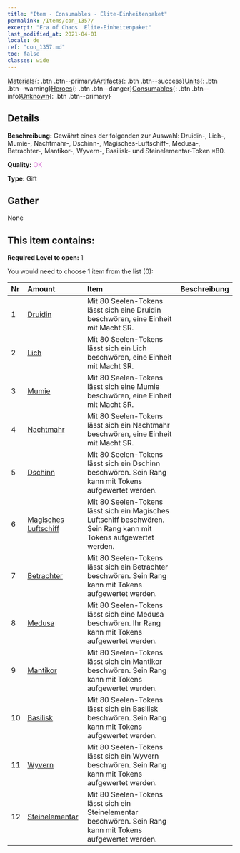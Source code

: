 ```yaml
---
title: "Item - Consumables - Elite-Einheitenpaket"
permalink: /Items/con_1357/
excerpt: "Era of Chaos  Elite-Einheitenpaket"
last_modified_at: 2021-04-01
locale: de
ref: "con_1357.md"
toc: false
classes: wide
---
```

 [Materials](/de/Items/){: .btn .btn--primary}[Artifacts](/de/Items/Artifacts/){: .btn .btn--success}[Units](/de/Items/Units/){: .btn .btn--warning}[Heroes](/de/Items/Heroes/){: .btn .btn--danger}[Consumables](/de/Items/Consumables/){: .btn .btn--info}[Unknown](/de/Items/Unknown/){: .btn .btn--primary}

## Details
 **Beschreibung:** Gewährt eines der folgenden zur Auswahl: Druidin-, Lich-, Mumie-, Nachtmahr-, Dschinn-, Magisches-Luftschiff-, Medusa-, Betrachter-, Mantikor-, Wyvern-, Basilisk- und Steinelementar-Token ×80.

 **Quality:** <span style="color: #DA70D6">OK</span>

 **Type:** Gift

## Gather

  None

## This item contains:

 **Required Level to open:** 1

 You would need to choose 1 item from the list (0):

  | Nr | Amount |     Item    | Beschreibung |
  |:---|:-------|:------------|:-----------:|
  | 1 | [Druidin](/de/Items/unt_206/) | Mit 80 Seelen-Tokens lässt sich eine Druidin beschwören, eine Einheit mit Macht SR. | 
  | 2 | [Lich](/de/Items/unt_212/) | Mit 80 Seelen-Tokens lässt sich ein Lich beschwören, eine Einheit mit Macht SR. | 
  | 3 | [Mumie](/de/Items/unt_215/) | Mit 80 Seelen-Tokens lässt sich eine Mumie beschwören, eine Einheit mit Macht SR. | 
  | 4 | [Nachtmahr](/de/Items/unt_233/) | Mit 80 Seelen-Tokens lässt sich ein Nachtmahr beschwören, eine Einheit mit Macht SR. | 
  | 5 | [Dschinn](/de/Items/unt_239/) | Mit 80 Seelen-Tokens lässt sich ein Dschinn beschwören. Sein Rang kann mit Tokens aufgewertet werden. | 
  | 6 | [Magisches Luftschiff](/de/Items/unt_242/) | Mit 80 Seelen-Tokens lässt sich ein Magisches Luftschiff beschwören. Sein Rang kann mit Tokens aufgewertet werden. | 
  | 7 | [Betrachter](/de/Items/unt_246/) | Mit 80 Seelen-Tokens lässt sich ein Betrachter beschwören. Sein Rang kann mit Tokens aufgewertet werden. | 
  | 8 | [Medusa](/de/Items/unt_247/) | Mit 80 Seelen-Tokens lässt sich eine Medusa beschwören. Ihr Rang kann mit Tokens aufgewertet werden. | 
  | 9 | [Mantikor](/de/Items/unt_249/) | Mit 80 Seelen-Tokens lässt sich ein Mantikor beschwören. Sein Rang kann mit Tokens aufgewertet werden. | 
  | 10 | [Basilisk](/de/Items/unt_256/) | Mit 80 Seelen-Tokens lässt sich ein Basilisk beschwören. Sein Rang kann mit Tokens aufgewertet werden. | 
  | 11 | [Wyvern](/de/Items/unt_258/) | Mit 80 Seelen-Tokens lässt sich ein Wyvern beschwören. Sein Rang kann mit Tokens aufgewertet werden. | 
  | 12 | [Steinelementar](/de/Items/unt_266/) | Mit 80 Seelen-Tokens lässt sich ein Steinelementar beschwören. Sein Rang kann mit Tokens aufgewertet werden. | 
